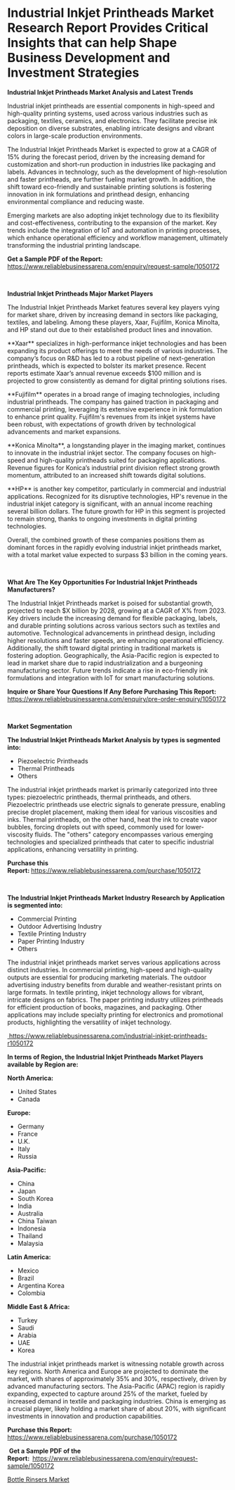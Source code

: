 <p><h1>Industrial Inkjet Printheads Market Research Report Provides Critical Insights that can help Shape Business Development and Investment Strategies</h1></p><p><strong>Industrial Inkjet Printheads Market Analysis and Latest Trends</strong></p>
<p><p>Industrial inkjet printheads are essential components in high-speed and high-quality printing systems, used across various industries such as packaging, textiles, ceramics, and electronics. They facilitate precise ink deposition on diverse substrates, enabling intricate designs and vibrant colors in large-scale production environments.</p><p>The Industrial Inkjet Printheads Market is expected to grow at a CAGR of 15% during the forecast period, driven by the increasing demand for customization and short-run production in industries like packaging and labels. Advances in technology, such as the development of high-resolution and faster printheads, are further fueling market growth. In addition, the shift toward eco-friendly and sustainable printing solutions is fostering innovation in ink formulations and printhead design, enhancing environmental compliance and reducing waste.</p><p>Emerging markets are also adopting inkjet technology due to its flexibility and cost-effectiveness, contributing to the expansion of the market. Key trends include the integration of IoT and automation in printing processes, which enhance operational efficiency and workflow management, ultimately transforming the industrial printing landscape.</p></p>
<p><strong>Get a Sample PDF of the Report:&nbsp;</strong> <a href="https://www.reliablebusinessarena.com/enquiry/request-sample/1050172?utm_campaign=2031&utm_medium=2&utm_source=Github&utm_content=ia&utm_term=18022025&utm_id=industrial-inkjet-printheads">https://www.reliablebusinessarena.com/enquiry/request-sample/1050172</a></p>
<p>&nbsp;</p>
<p><strong>Industrial Inkjet Printheads Major Market Players</strong></p>
<p><p>The Industrial Inkjet Printheads Market features several key players vying for market share, driven by increasing demand in sectors like packaging, textiles, and labeling. Among these players, Xaar, Fujifilm, Konica Minolta, and HP stand out due to their established product lines and innovation.</p><p>**Xaar** specializes in high-performance inkjet technologies and has been expanding its product offerings to meet the needs of various industries. The company’s focus on R&D has led to a robust pipeline of next-generation printheads, which is expected to bolster its market presence. Recent reports estimate Xaar’s annual revenue exceeds $100 million and is projected to grow consistently as demand for digital printing solutions rises.</p><p>**Fujifilm** operates in a broad range of imaging technologies, including industrial printheads. The company has gained traction in packaging and commercial printing, leveraging its extensive experience in ink formulation to enhance print quality. Fujifilm's revenues from its inkjet systems have been robust, with expectations of growth driven by technological advancements and market expansions.</p><p>**Konica Minolta**, a longstanding player in the imaging market, continues to innovate in the industrial inkjet sector. The company focuses on high-speed and high-quality printheads suited for packaging applications. Revenue figures for Konica’s industrial print division reflect strong growth momentum, attributed to an increased shift towards digital solutions.</p><p>**HP** is another key competitor, particularly in commercial and industrial applications. Recognized for its disruptive technologies, HP's revenue in the industrial inkjet category is significant, with an annual income reaching several billion dollars. The future growth for HP in this segment is projected to remain strong, thanks to ongoing investments in digital printing technologies.</p><p>Overall, the combined growth of these companies positions them as dominant forces in the rapidly evolving industrial inkjet printheads market, with a total market value expected to surpass $3 billion in the coming years.</p></p>
<p>&nbsp;</p>
<p><strong>What Are The Key Opportunities For Industrial Inkjet Printheads Manufacturers?</strong></p>
<p><p>The Industrial Inkjet Printheads market is poised for substantial growth, projected to reach $X billion by 2028, growing at a CAGR of X% from 2023. Key drivers include the increasing demand for flexible packaging, labels, and durable printing solutions across various sectors such as textiles and automotive. Technological advancements in printhead design, including higher resolutions and faster speeds, are enhancing operational efficiency. Additionally, the shift toward digital printing in traditional markets is fostering adoption. Geographically, the Asia-Pacific region is expected to lead in market share due to rapid industrialization and a burgeoning manufacturing sector. Future trends indicate a rise in eco-friendly ink formulations and integration with IoT for smart manufacturing solutions.</p></p>
<p><strong>Inquire or Share Your Questions If Any Before Purchasing This Report:</strong> <a href="https://www.reliablebusinessarena.com/enquiry/pre-order-enquiry/1050172?utm_campaign=2031&utm_medium=2&utm_source=Github&utm_content=ia&utm_term=18022025&utm_id=industrial-inkjet-printheads">https://www.reliablebusinessarena.com/enquiry/pre-order-enquiry/1050172</a></p>
<p>&nbsp;</p>
<p><strong>Market Segmentation</strong></p>
<p><strong>The Industrial Inkjet Printheads Market Analysis by types is segmented into:</strong></p>
<p><ul><li>Piezoelectric Printheads</li><li>Thermal Printheads</li><li>Others</li></ul></p>
<p><p>The industrial inkjet printheads market is primarily categorized into three types: piezoelectric printheads, thermal printheads, and others. Piezoelectric printheads use electric signals to generate pressure, enabling precise droplet placement, making them ideal for various viscosities and inks. Thermal printheads, on the other hand, heat the ink to create vapor bubbles, forcing droplets out with speed, commonly used for lower-viscosity fluids. The "others" category encompasses various emerging technologies and specialized printheads that cater to specific industrial applications, enhancing versatility in printing.</p></p>
<p><strong>Purchase this Report:&nbsp;</strong><a href="https://www.reliablebusinessarena.com/purchase/1050172?utm_campaign=2031&utm_medium=2&utm_source=Github&utm_content=ia&utm_term=18022025&utm_id=industrial-inkjet-printheads">https://www.reliablebusinessarena.com/purchase/1050172</a></p>
<p>&nbsp;</p>
<p><strong>The Industrial Inkjet Printheads Market Industry Research by Application is segmented into:</strong></p>
<p><ul><li>Commercial Printing</li><li>Outdoor Advertising Industry</li><li>Textile Printing Industry</li><li>Paper Printing Industry</li><li>Others</li></ul></p>
<p><p>The industrial inkjet printheads market serves various applications across distinct industries. In commercial printing, high-speed and high-quality outputs are essential for producing marketing materials. The outdoor advertising industry benefits from durable and weather-resistant prints on large formats. In textile printing, inkjet technology allows for vibrant, intricate designs on fabrics. The paper printing industry utilizes printheads for efficient production of books, magazines, and packaging. Other applications may include specialty printing for electronics and promotional products, highlighting the versatility of inkjet technology.</p></p>
<p><a href="https://www.reliablebusinessarena.com/industrial-inkjet-printheads-r1050172?utm_campaign=2031&utm_medium=2&utm_source=Github&utm_content=ia&utm_term=18022025&utm_id=industrial-inkjet-printheads">&nbsp;https://www.reliablebusinessarena.com/industrial-inkjet-printheads-r1050172</a></p>
<p><strong>In terms of Region, the Industrial Inkjet Printheads Market Players available by Region are:</strong></p>
<p>
    <p> <strong> North America: </strong>
        <ul>
            <li>United States</li>
            <li>Canada</li>
        </ul>
        </p> 
    <p> <strong> Europe: </strong>
        <ul>
            <li>Germany</li>
            <li>France</li>
            <li>U.K.</li>
            <li>Italy</li>
            <li>Russia</li>
        </ul>
        </p> 
    <p> <strong> Asia-Pacific: </strong>
        <ul>
            <li>China</li>
            <li>Japan</li>
            <li>South Korea</li>
            <li>India</li>
            <li>Australia</li>
            <li>China Taiwan</li>
            <li>Indonesia</li>
            <li>Thailand</li>
            <li>Malaysia</li>
        </ul>
        </p> 
    <p> <strong> Latin America: </strong>
        <ul>
            <li>Mexico</li>
            <li>Brazil</li>
            <li>Argentina Korea</li>
            <li>Colombia</li>
        </ul>
        </p> 
    <p> <strong> Middle East & Africa: </strong>
        <ul>
            <li>Turkey</li>
            <li>Saudi</li>
            <li>Arabia</li>
            <li>UAE</li>
            <li>Korea</li>
        </ul>
    </p>
    </p>
<p><p>The industrial inkjet printheads market is witnessing notable growth across key regions. North America and Europe are projected to dominate the market, with shares of approximately 35% and 30%, respectively, driven by advanced manufacturing sectors. The Asia-Pacific (APAC) region is rapidly expanding, expected to capture around 25% of the market, fueled by increased demand in textile and packaging industries. China is emerging as a crucial player, likely holding a market share of about 20%, with significant investments in innovation and production capabilities.</p></p>
<p><strong>Purchase this Report: </strong><a href="https://www.reliablebusinessarena.com/purchase/1050172?utm_campaign=2031&utm_medium=2&utm_source=Github&utm_content=ia&utm_term=18022025&utm_id=industrial-inkjet-printheads">https://www.reliablebusinessarena.com/purchase/1050172</a></p>
<p>&nbsp;<strong>Get a Sample PDF of the Report:&nbsp;&nbsp;</strong><a href="https://www.reliablebusinessarena.com/enquiry/request-sample/1050172?utm_campaign=2031&utm_medium=2&utm_source=Github&utm_content=ia&utm_term=18022025&utm_id=industrial-inkjet-printheads">https://www.reliablebusinessarena.com/enquiry/request-sample/1050172</a></p>
<p><strong></strong></p>
<p><p><a href="https://github.com/wileonie19657/Market-Research-Report-List-1/blob/main/bottle-rinsers-market.md?utm_campaign=2031&utm_medium=2&utm_source=Github&utm_content=ia&utm_term=18022025&utm_id=industrial-inkjet-printheads">Bottle Rinsers Market</a></p></p>